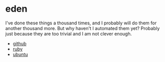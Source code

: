 eden
====

I've done these things a thousand times, and I probably will do them for another thousand more. But why haven't I automated them yet? Probably just because they are too trivial and I am not clever enough.

- [github](https://github.com/mlin6436/eden/tree/master/github)
- [ruby](https://github.com/mlin6436/eden/tree/master/ruby)
- [ubuntu](https://github.com/mlin6436/eden/tree/master/ubuntu)
